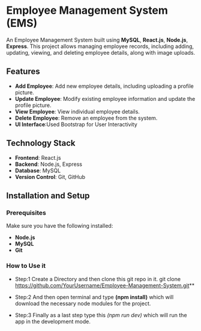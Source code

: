 # Employee Management System (EMS)

An Employee Management System built using **MySQL**, **React.js**, **Node.js**, **Express**. This project allows managing employee records, including adding, updating, viewing, and deleting employee details, along with image uploads.

## Features

- **Add Employee**: Add new employee details, including uploading a profile picture.
- **Update Employee**: Modify existing employee information and update the profile picture.
- **View Employee**: View individual employee details.
- **Delete Employee**: Remove an employee from the system.
- **UI Interface**:Used Bootstrap for User Interactivity

## Technology Stack

- **Frontend**: React.js
- **Backend**: Node.js, Express
- **Database**: MySQL
- **Version Control**: Git, GitHub

## Installation and Setup

### Prerequisites

Make sure you have the following installed:

- **Node.js**
- **MySQL**
- **Git**

### How to Use it

- Step:1 Create a Directory and then clone this git repo in it.
git clone https://github.com/YourUsername/Employee-Management-System.git**

- Step:2 And then open terminal and type **(npm install)** which will download the necessary node modules for the project.

- Step:3 Finally as a last step type this *(npm run dev)* which will run the app in the development mode.

